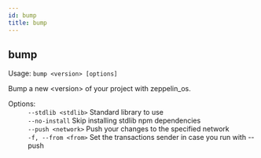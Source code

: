 ```yaml
---
id: bump
title: bump
---
```


<div class="cli-command"><h2 class="cli-title">bump</h2><p class="cli-usage">Usage: <code>bump &lt;version&gt; [options]</code></p><p>Bump a new &lt;version&gt; of your project with zeppelin_os.<br/></p><dl><dt><span>Options:</span></dt><dd><div><code>--stdlib &lt;stdlib&gt;</code> Standard library to use</div><div><code>--no-install</code> Skip installing stdlib npm dependencies</div><div><code>--push &lt;network&gt;</code> Push your changes to the specified network</div><div><code>-f, --from &lt;from&gt;</code> Set the transactions sender in case you run with --push</div></dd></dl></div>
